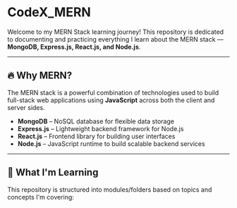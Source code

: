 ﻿# CodeX_MERN
Welcome to my MERN Stack learning journey! This repository is dedicated to documenting and practicing everything I learn about the MERN stack — **MongoDB, Express.js, React.js, and Node.js**.

---

## 🔥 Why MERN?

The MERN stack is a powerful combination of technologies used to build full-stack web applications using **JavaScript** across both the client and server sides.

- **MongoDB** – NoSQL database for flexible data storage
- **Express.js** – Lightweight backend framework for Node.js
- **React.js** – Frontend library for building user interfaces
- **Node.js** – JavaScript runtime to build scalable backend services

---

## 🧠 What I'm Learning

This repository is structured into modules/folders based on topics and concepts I'm covering:
